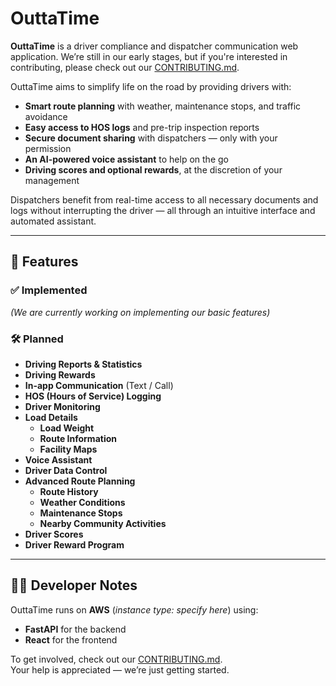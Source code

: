 # OuttaTime

**OuttaTime** is a driver compliance and dispatcher communication web application. We’re still in our early stages, but if you're interested in contributing, please check out our [CONTRIBUTING.md](./contributing.md).

OuttaTime aims to simplify life on the road by providing drivers with:

- **Smart route planning** with weather, maintenance stops, and traffic avoidance  
- **Easy access to HOS logs** and pre-trip inspection reports  
- **Secure document sharing** with dispatchers — only with your permission  
- **An AI-powered voice assistant** to help on the go  
- **Driving scores and optional rewards**, at the discretion of your management  

Dispatchers benefit from real-time access to all necessary documents and logs without interrupting the driver — all through an intuitive interface and automated assistant.

---

## 🚀 Features

### ✅ Implemented  
_(We are currently working on implementing our basic features)_

### 🛠️ Planned

- **Driving Reports & Statistics**  
- **Driving Rewards**  
- **In-app Communication** (Text / Call)  
- **HOS (Hours of Service) Logging**  
- **Driver Monitoring**  
- **Load Details**  
  - **Load Weight**  
  - **Route Information**  
  - **Facility Maps**  
- **Voice Assistant**  
- **Driver Data Control**  
- **Advanced Route Planning**  
  - **Route History**  
  - **Weather Conditions**  
  - **Maintenance Stops**  
  - **Nearby Community Activities**  
- **Driver Scores**  
- **Driver Reward Program**

---

## 🧑‍💻 Developer Notes

OuttaTime runs on **AWS** (_instance type: specify here_) using:

- **FastAPI** for the backend  
- **React** for the frontend  

To get involved, check out our [CONTRIBUTING.md](./contributing.md).  
Your help is appreciated — we’re just getting started.
